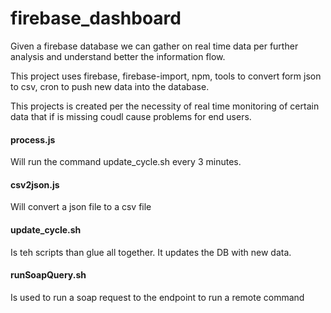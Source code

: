 # firebase_dashboard

Given a firebase database we can gather on real time data per further analysis and understand better the information flow. 

This project uses firebase, firebase-import, npm, tools to convert form json to csv, cron to push new data into the database. 

This projects is created per the necessity of real time monitoring of certain data that if is missing coudl cause problems for end users.

#### process.js 
Will run the command update_cycle.sh every 3 minutes. 

#### csv2json.js 
Will convert a json file to a csv file

#### update_cycle.sh 
Is teh scripts than glue all together. It updates the DB with new data.

#### runSoapQuery.sh 
Is used to run a soap request to the endpoint to run a remote command
